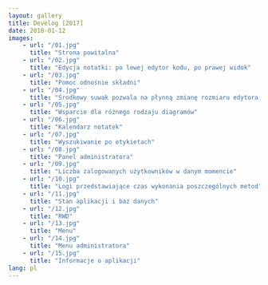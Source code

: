 ```yaml
---
layout: gallery
title: Develog [2017]
date: 2018-01-12
images:
    - url: "/01.jpg"
      title: "Strona powitalna"
    - url: "/02.jpg"
      title: "Edycja notatki: po lewej edytor kodu, po prawej widok"
    - url: "/03.jpg"
      title: "Pomoc odnośnie składni"
    - url: "/04.jpg"
      title: "Środkowy suwak pozwala na płynną zmianę rozmiaru edytora i widoku. Dolne dwa przyciski pozwalają na pobranie notatki w formacie tekstowym oraz HTML."
    - url: "/05.jpg"
      title: "Wsparcie dla różnego rodzaju diagramów"
    - url: "/06.jpg"
      title: "Kalendarz notatek"
    - url: "/07.jpg"
      title: "Wyszukiwanie po etykietach"
    - url: "/08.jpg"
      title: "Panel administratora"
    - url: "/09.jpg"
      title: "Liczba zalogowanych użytkowników w danym momencie"
    - url: "/10.jpg"
      title: "Logi przedstawiające czas wykonania poszczególnych metod"
    - url: "/11.jpg"
      title: "Stan aplikacji i baz danych"
    - url: "/12.jpg"
      title: "RWD"
    - url: "/13.jpg"
      title: "Menu"
    - url: "/14.jpg"
      title: "Menu administratora"
    - url: "/15.jpg"
      title: "Informacje o aplikacji"
lang: pl
---
```

